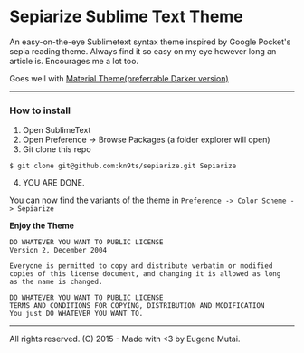 # Sepiarize Sublime Text Theme

An easy-on-the-eye Sublimetext syntax theme inspired by Google Pocket's sepia reading theme. Always find it so easy on my eye however long an article is. Encourages me a lot too.

Goes well with [Material Theme(preferrable Darker version)](http://equinusocio.github.io/material-theme/)

---

### How to install

1. Open SublimeText
2. Open Preference -> Browse Packages (a folder explorer will open)
3. Git clone this repo

```
$ git clone git@github.com:kn9ts/sepiarize.git Sepiarize
```

4. YOU ARE DONE.

You can now find the variants of the theme in `Preference -> Color Scheme -> Sepiarize`

__Enjoy the Theme__

```
DO WHATEVER YOU WANT TO PUBLIC LICENSE
Version 2, December 2004

Everyone is permitted to copy and distribute verbatim or modified
copies of this license document, and changing it is allowed as long
as the name is changed.

DO WHATEVER YOU WANT TO PUBLIC LICENSE
TERMS AND CONDITIONS FOR COPYING, DISTRIBUTION AND MODIFICATION
You just DO WHATEVER YOU WANT TO.
```

---
All rights reserved. (C) 2015 - Made with <3 by Eugene Mutai.